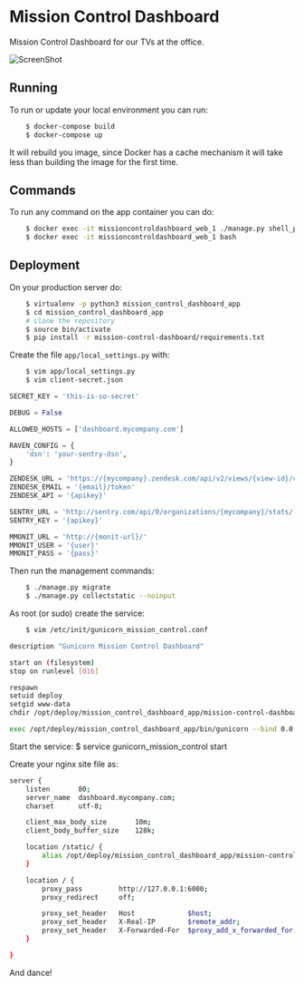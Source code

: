 # Mission Control Dashboard

Mission Control Dashboard for our TVs at the office.

![ScreenShot](https://s3.amazonaws.com/uploads.hipchat.com/50553/341552/ZBjCJyACg09uQcH/mission-control-dashboard.jpg)


## Running

To run or update your local environment you can run:

```bash
    $ docker-compose build
    $ docker-compose up
```

It will rebuild you image, since Docker has a cache mechanism it will take
less than building the image for the first time.


## Commands

To run any command on the app container you can do:

```bash
    $ docker exec -it missioncontroldashboard_web_1 ./manage.py shell_plus
    $ docker exec -it missioncontroldashboard_web_1 bash
```

## Deployment

On your production server do:

```bash
    $ virtualenv -p python3 mission_control_dashboard_app
    $ cd mission_control_dashboard_app
    # clone the repository
    $ source bin/activate
    $ pip install -r mission-control-dashboard/requirements.txt
```

Create the file ```app/local_settings.py``` with:

```bash
    $ vim app/local_settings.py
    $ vim client-secret.json
```

```python
SECRET_KEY = 'this-is-so-secret'

DEBUG = False

ALLOWED_HOSTS = ['dashboard.mycompany.com']

RAVEN_CONFIG = {
    'dsn': 'your-sentry-dsn',
}

ZENDESK_URL = 'https://{mycompany}.zendesk.com/api/v2/views/{view-id}/count.json'
ZENDESK_EMAIL = '{email}/token'
ZENDESK_API = '{apikey}'

SENTRY_URL = 'http://sentry.com/api/0/organizations/{mycompany}/stats/'
SENTRY_KEY = '{apikey}'

MMONIT_URL = 'http://{monit-url}/'
MMONIT_USER = '{user}'
MMONIT_PASS = '{pass}'

```

Then run the management commands:

```bash
    $ ./manage.py migrate
    $ ./manage.py collectstatic --noinput
```

As root (or sudo) create the service:

```bash
    $ vim /etc/init/gunicorn_mission_control.conf
```

```bash
description "Gunicorn Mission Control Dashboard"

start on (filesystem)
stop on runlevel [016]

respawn
setuid deploy
setgid www-data
chdir /opt/deploy/mission_control_dashboard_app/mission-control-dashboard/

exec /opt/deploy/mission_control_dashboard_app/bin/gunicorn --bind 0.0.0.0:6000 -w 3 app.wsgi
```

Start the service:
    $ service gunicorn_mission_control start

Create your nginx site file as:

``` bash
server {
    listen       80;
    server_name  dashboard.mycompany.com;
    charset      utf-8;

    client_max_body_size       10m;
    client_body_buffer_size    128k;

    location /static/ {
        alias /opt/deploy/mission_control_dashboard_app/mission-control-dashboard/static/;
    }

    location / {
        proxy_pass         http://127.0.0.1:6000;
        proxy_redirect     off;

        proxy_set_header   Host             $host;
        proxy_set_header   X-Real-IP        $remote_addr;
        proxy_set_header   X-Forwarded-For  $proxy_add_x_forwarded_for;
    }

}
```

And dance!
